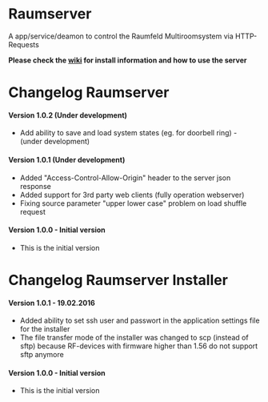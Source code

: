 # Raumserver

A app/service/deamon to control the Raumfeld Multiroomsystem via HTTP-Requests  
  
**Please check the [wiki](https://github.com/ChriD/Raumserver/wiki) for install information and how to use the server**  
  
# Changelog Raumserver

#### Version 1.0.2 (Under development)
* Add ability to save and load system states (eg. for doorbell ring) - (under development)

#### Version 1.0.1 (Under development)
* Added "Access-Control-Allow-Origin" header to the server json response
* Added  support for 3rd party web clients (fully operation webserver)
* Fixing source parameter "upper lower case" problem on load shuffle request

#### Version 1.0.0 - Initial version  
* This is the initial version

  
# Changelog Raumserver Installer
  
#### Version 1.0.1 - 19.02.2016
* Added ability to set ssh user and passwort in the application settings file for the installer
* The file transfer mode of the installer was changed to scp (instead of sftp) because RF-devices with firmware higher than 1.56 do not support sftp anymore
 
#### Version 1.0.0 - Initial version  
* This is the initial version

